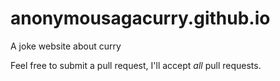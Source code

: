 # anonymousagacurry.github.io

A joke website about curry

Feel free to submit a pull request, I'll accept *all* pull requests.
